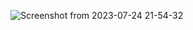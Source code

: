 ![Screenshot from 2023-07-24 21-54-32](https://github.com/JaspinderKaurWalia26/NEW/assets/132120070/4e105780-bab8-4f22-aa16-a94569023b1c)
